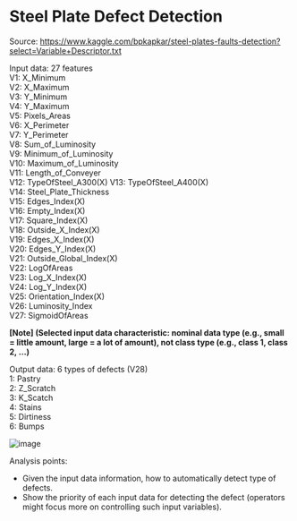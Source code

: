 # Steel Plate Defect Detection

Source: https://www.kaggle.com/bpkapkar/steel-plates-faults-detection?select=Variable+Descriptor.txt  

Input data: 27 features  
V1: X_Minimum  
V2: X_Maximum  
V3: Y_Minimum  
V4: Y_Maximum  
V5: Pixels_Areas  
V6: X_Perimeter  
V7: Y_Perimeter  
V8: Sum_of_Luminosity  
V9: Minimum_of_Luminosity  
V10: Maximum_of_Luminosity  
V11: Length_of_Conveyer  
V12: TypeOfSteel_A300(X) 
V13: TypeOfSteel_A400(X)  
V14: Steel_Plate_Thickness  
V15: Edges_Index(X)  
V16: Empty_Index(X)  
V17: Square_Index(X)  
V18: Outside_X_Index(X)  
V19: Edges_X_Index(X)  
V20: Edges_Y_Index(X)  
V21: Outside_Global_Index(X)  
V22: LogOfAreas  
V23: Log_X_Index(X)  
V24: Log_Y_Index(X)  
V25: Orientation_Index(X)   
V26: Luminosity_Index  
V27: SigmoidOfAreas  
  
**[Note] (Selected input data characteristic: nominal data type (e.g., small = little amount, large = a lot of amount), not class type (e.g., class 1, class 2, …)**

Output data: 6 types of defects (V28)  
1: Pastry  
2: Z_Scratch  
3: K_Scatch  
4: Stains  
5: Dirtiness  
6: Bumps

![image](https://user-images.githubusercontent.com/42261330/122845757-5658e980-d33f-11eb-9a0c-4888ebfd395d.png)  

Analysis points:  
- Given the input data information, how to automatically detect type of defects.  
- Show the priority of each input data for detecting the defect (operators might focus more on controlling such input variables).
